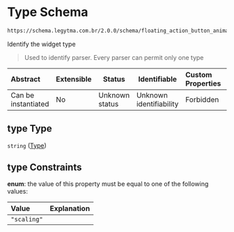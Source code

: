 # Type Schema

```txt
https://schema.legytma.com.br/2.0.0/schema/floating_action_button_animator.schema.json#/properties/type
```

Identify the widget type


> Used to identify parser. Every parser can permit only one type
>

| Abstract            | Extensible | Status         | Identifiable            | Custom Properties | Additional Properties | Access Restrictions | Defined In                                                                                                                    |
| :------------------ | ---------- | -------------- | ----------------------- | :---------------- | --------------------- | ------------------- | ----------------------------------------------------------------------------------------------------------------------------- |
| Can be instantiated | No         | Unknown status | Unknown identifiability | Forbidden         | Allowed               | none                | [floating_action_button_animator.schema.json\*](../schema/floating_action_button_animator.schema.json) |

## type Type

`string` ([Type](floating_action_button_animator-properties-type.md))

## type Constraints

**enum**: the value of this property must be equal to one of the following values:

| Value       | Explanation |
| :---------- | ----------- |
| `"scaling"` |             |
